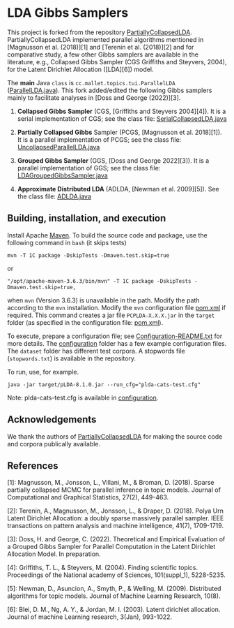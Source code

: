 # LDA Gibbs Samplers 

This project is forked from the repository [PartiallyCollapsedLDA](https://github.com/lejon/PartiallyCollapsedLDA). PartiallyCollapsedLDA implemented parallel algorithms mentioned in 
[Magnusson et al. (2018)][1] and [Terenin et al. (2018)][2] and for comparative study, a few other Gibbs samplers are available in the literature, e.g., Collapsed Gibbs Sampler (CGS Griffiths and Steyvers, 2004), for the Latent Dirichlet Allocation ([LDA][6]) model. 

The **main** Java `class` is `cc.mallet.topics.tui.ParallelLDA` ([ParallelLDA.java](src/main/java/cc/mallet/topics/tui/ParallelLDA.java)). This fork added/edited the following Gibbs samplers mainly to facilitate analyses in [Doss and George (2022)][3]. 

1. **Collapsed Gibbs Sampler** (CGS, [Griffiths and Steyvers 2004][4]). It is a serial implementation of CGS; see the class file: [SerialCollapsedLDA.java](src/main/java/cc/mallet/topics/SerialCollapsedLDA.java)
   
2. **Partially Collapsed Gibbs** Sampler (PCGS, [Magnusson et al. 2018][1]). It is a parallel implementation of PCGS; see the class file: [UncollapsedParallelLDA.java](src/main/java/cc/mallet/topics/UncollapsedParallelLDA.java)

3. **Grouped Gibbs Sampler** (GGS, [Doss and George 2022][3]). It is a parallel implementation of GGS; see the class file: [LDAGroupedGibbsSampler.java](src/main/java/cc/mallet/topics/LDAGroupedGibbsSampler.java)

4. **Approximate Distributed LDA** (ADLDA, [Newman et al. 2009][5]). See the class file: [ADLDA.java](src/main/java/cc/mallet/topics/ADLDA.java)

## Building, installation, and execution


Install Apache [Maven](https://maven.apache.org/). To build the source code and package, use the following command in `bash` (it skips tests) 

    mvn -T 1C package -DskipTests -Dmaven.test.skip=true

or 

    "/opt/apache-maven-3.6.3/bin/mvn" -T 1C package -DskipTests -Dmaven.test.skip=true,

when  `mvn` (Version 3.6.3) is unavailable in the path. Modify the path according to the `mvn` installation. Modify the `mvn` configuration file [pom.xml](pom.xml) if required. This command creates a jar file `PCPLDA-X.X.X.jar` in the `target` folder (as specified in the configuration file: [pom.xml](pom.xml)).

To execute, prepare a configuration file; see [Configuration-README.txt](src/main/resources/configuration/Configuration-README.txt) for more details. The [configuration](src/main/resources/configuration) folder has a few example configuration files. The `dataset` folder has different test corpora. A stopwords file (`stopwords.txt`) is available in the repository. 

To run, use, for example. 

    java -jar target/pLDA-8.1.0.jar --run_cfg="plda-cats-test.cfg"

Note: plda-cats-test.cfg is available in [configuration](src/main/resources/configuration). 



## Acknowledgements

We thank the authors of [PartiallyCollapsedLDA](https://github.com/lejon/PartiallyCollapsedLDA) for making the source code and corpora publically available. 

## References 

  [1]: Magnusson, M., Jonsson, L., Villani, M., & Broman, D. (2018). Sparse partially collapsed MCMC for parallel inference in topic models. Journal of Computational and Graphical Statistics, 27(2), 449-463.
  
  [2]: Terenin, A., Magnusson, M., Jonsson, L., & Draper, D. (2018). Polya Urn Latent Dirichlet Allocation: a doubly sparse massively parallel sampler. IEEE transactions on pattern analysis and machine intelligence, 41(7), 1709-1719.

  [3]: Doss, H. and George, C. (2022). Theoretical and Empirical Evaluation of a Grouped Gibbs Sampler for Parallel Computation in the Latent Dirichlet Allocation Model. In preparation. 

  [4]: Griffiths, T. L., & Steyvers, M. (2004). Finding scientific topics. Proceedings of the National academy of Sciences, 101(suppl_1), 5228-5235.

  [5]: Newman, D., Asuncion, A., Smyth, P., & Welling, M. (2009). Distributed algorithms for topic models. Journal of Machine Learning Research, 10(8).

  [6]: Blei, D. M., Ng, A. Y., & Jordan, M. I. (2003). Latent dirichlet allocation. Journal of machine Learning research, 3(Jan), 993-1022.